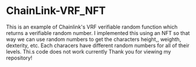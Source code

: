 # ChainLink-VRF_NFT
This is an example of Chainlink's VRF verifiable random function which returns a verifiable random number. 
I implemented this using an NFT so that way we can use random numbers to get the characters height,, weighth, dexterity, etc. 
Each characers have different random numbers for all of their levels. Thi.s code does not work currently
Thank you for viewing my repository!
